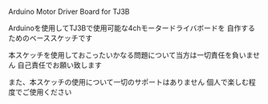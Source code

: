 Arduino Motor Driver Board for TJ3B

Arduinoを使用してTJ3Bで使用可能な4chモータードライバボードを
自作するためのベーススケッチです

本スケッチを使用しておこったいかなる問題について当方は一切責任を負いません
自己責任でお願い致します

また、本スケッチの使用について一切のサポートはありません
個人で楽しむ程度でご使用ください

